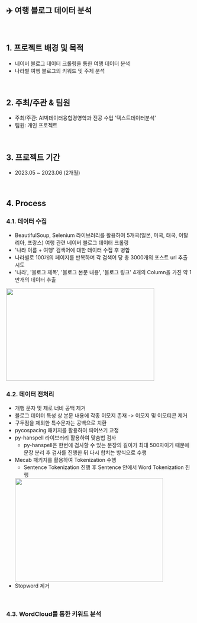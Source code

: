 ## ✈️ 여행 블로그 데이터 분석
<br>

## 1. 프로젝트 배경 및 목적
- 네이버 블로그 데이터 크롤링을 통한 여행 데이터 분석
- 나라별 여행 블로그의 키워드 및 주제 분석
<br>

## 2. 주최/주관 & 팀원
- 주최/주관: AI빅데이터융합경영학과 전공 수업 '텍스트데이터분석'
- 팀원: 개인 프로젝트
<br>

## 3. 프로젝트 기간
- 2023.05 ~ 2023.06 (2개월)
<br>

## 4. Process
### 4.1. 데이터 수집
- BeautifulSoup, Selenium 라이브러리를 활용하여 5개국(일본, 미국, 태국, 이탈리아, 프랑스) 여행 관련 네이버 블로그 데이터 크롤링
- '나라 이름 + 여행' 검색어에 대한 데이터 수집 후 병합
- 나라별로 100개의 페이지를 반복하며 각 검색어 당 총 3000개의 포스트 url 추출 시도
- '나라', '블로그 제목', '블로그 본문 내용', '블로그 링크' 4개의 Column을 가진 약 1만개의 데이터 추출
<img src="https://github.com/SeoYeonnLee/Project/assets/105186555/cb3d6381-0e20-4536-873e-80f656fd671f.png" width="400" height="250"/>
<br>

### 4.2. 데이터 전처리
- 개행 문자 및 제로 너비 공백 제거
- 블로그 데이터 특성 상 본문 내용에 각종 이모지 존재 -> 이모지 및 이모티콘 제거
- 구두점을 제외한 특수문자는 공백으로 치환
- pycospacing 패키지를 활용하여 띄어쓰기 교정
- py-hanspell 라이브러리 활용하여 맞춤법 검사
	- py-hanspell은 한번에 검사할 수 있는 문장의 길이가 최대 500자이기 때문에 문장 분리 후 검사를 진행한 뒤 다시 합치는 방식으로 수행
- Mecab 패키지를 활용하여 Tokenization 수행
	- Sentence Tokenization 진행 후 Sentence 안에서 Word Tokenization 진행
   <img src="https://github.com/SeoYeonnLee/Project/assets/105186555/15eef40b-43bc-4d75-9711-2e4ce3078a8f.png" width="400" height="280"/>
- Stopword 제거
<br>

### 4.3. WordCloud를 통한 키워드 분석
